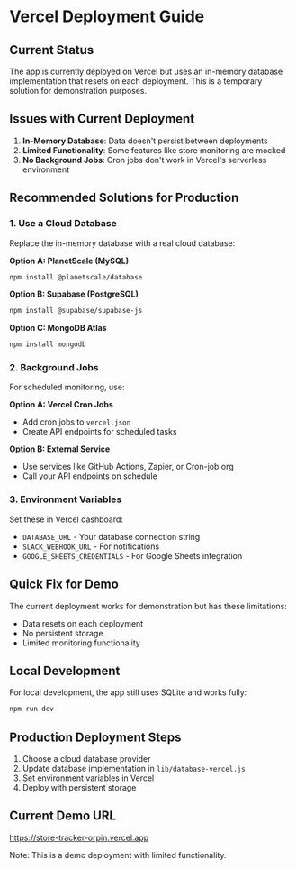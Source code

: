 # Vercel Deployment Guide

## Current Status

The app is currently deployed on Vercel but uses an in-memory database implementation that resets on each deployment. This is a temporary solution for demonstration purposes.

## Issues with Current Deployment

1. **In-Memory Database**: Data doesn't persist between deployments
2. **Limited Functionality**: Some features like store monitoring are mocked
3. **No Background Jobs**: Cron jobs don't work in Vercel's serverless environment

## Recommended Solutions for Production

### 1. Use a Cloud Database

Replace the in-memory database with a real cloud database:

**Option A: PlanetScale (MySQL)**
```bash
npm install @planetscale/database
```

**Option B: Supabase (PostgreSQL)**
```bash
npm install @supabase/supabase-js
```

**Option C: MongoDB Atlas**
```bash
npm install mongodb
```

### 2. Background Jobs

For scheduled monitoring, use:

**Option A: Vercel Cron Jobs**
- Add cron jobs to `vercel.json`
- Create API endpoints for scheduled tasks

**Option B: External Service**
- Use services like GitHub Actions, Zapier, or Cron-job.org
- Call your API endpoints on schedule

### 3. Environment Variables

Set these in Vercel dashboard:
- `DATABASE_URL` - Your database connection string
- `SLACK_WEBHOOK_URL` - For notifications
- `GOOGLE_SHEETS_CREDENTIALS` - For Google Sheets integration

## Quick Fix for Demo

The current deployment works for demonstration but has these limitations:
- Data resets on each deployment
- No persistent storage
- Limited monitoring functionality

## Local Development

For local development, the app still uses SQLite and works fully:

```bash
npm run dev
```

## Production Deployment Steps

1. Choose a cloud database provider
2. Update database implementation in `lib/database-vercel.js`
3. Set environment variables in Vercel
4. Deploy with persistent storage

## Current Demo URL

https://store-tracker-orpin.vercel.app

Note: This is a demo deployment with limited functionality.